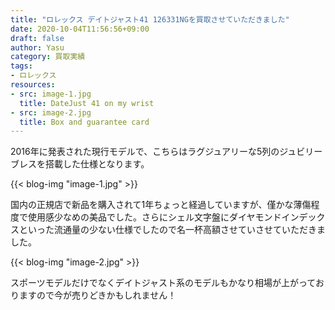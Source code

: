 ```yaml
---
title: "ロレックス デイトジャスト41 126331NGを買取させていただきました"
date: 2020-10-04T11:56:56+09:00
draft: false
author: Yasu
category: 買取実績
tags:
- ロレックス
resources:
- src: image-1.jpg
  title: DateJust 41 on my wrist
- src: image-2.jpg
  title: Box and guarantee card
---
```

2016年に発表された現行モデルで、こちらはラグジュアリーな5列のジュビリーブレスを搭載した仕様となります。

{{< blog-img "image-1.jpg" >}}

国内の正規店で新品を購入されて1年ちょっと経過していますが、僅かな薄傷程度で使用感少なめの美品でした。さらにシェル文字盤にダイヤモンドインデックスといった流通量の少ない仕様でしたので名一杯高額させていさせていただきました。

{{< blog-img "image-2.jpg" >}}

スポーツモデルだけでなくデイトジャスト系のモデルもかなり相場が上がっておりますので今が売りどきかもしれません！